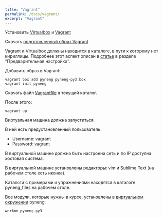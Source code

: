 ```yaml
---
title: "Vagrant"
permalink: /docs/vagrant/
excerpt: "Vagrant"
---
```


Установить [Virtualbox](https://www.virtualbox.org/wiki/Downloads) и [Vagrant](https://www.vagrantup.com/downloads.html)

Скачать [подготовленный образ Vagrant](https://drive.google.com/open?id=0ByuSz65Dcv1leGw5VzhscXA5Ymc)


Vagrant и Virtualbox должны находится в каталоге, в пути к которому нет кириллицы.
Подробнее этот аспект описан в [статье](https://habrahabr.ru/post/251529/) в разделе "Предварительная настройка".


Добавить образ в Vagrant:
```
vagrant box add pyneng pyneng-py3.box
vagrant init pyneng
```

Скачать файл [Vagrantfile](https://raw.githubusercontent.com/natenka/PyNEng/master/exercises/vm/Vagrantfile) в текущий каталог.

После этого:
```
vagrant up
```

Виртуальная машина должна запуститься.

В ней есть предустановленный пользователь:

* Username: vagrant
* Password: vagrant


В виртуальной машине должна быть настроена сеть и по IP доступна хостовая система.

В виртуальной машине установлены редакторы: vim и Sublime Text (на рабочем столе есть иконка).

Каталоги с примерами и упражнениями находятся в каталоге pyneng_files на рабочем столе.

Все модули, которые нужны в курсе, установлены в [виртуальном окружении](https://natenka.gitbooks.io/pyneng/content/v/python3.6/book/01_intro/virtualenv.html) pyneng:
```
workon pyneng-py3
```


